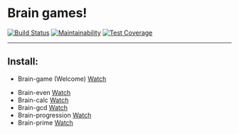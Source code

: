 # Brain games!
[![Build Status](https://travis-ci.org/kholifo/project-lvl1-s446.svg?branch=master)](https://travis-ci.org/kholifo/project-lvl1-s446)
[![Maintainability](https://api.codeclimate.com/v1/badges/f6b2004a01365ab0ee9a/maintainability)](https://codeclimate.com/github/kholifo/project-lvl1-s446/maintainability)
[![Test Coverage](https://api.codeclimate.com/v1/badges/f6b2004a01365ab0ee9a/test_coverage)](https://codeclimate.com/github/kholifo/project-lvl1-s446/test_coverage)
***

## Install:
* Brain-game (Welcome)
[Watch](https://asciinema.org/a/aoyZoSMSI4b23rADJPhYYuj4N)
- Brain-even
[Watch](https://asciinema.org/a/i6bREItENEbdE613vNe2SCPXt)
- Brain-calc
[Watch](https://asciinema.org/a/YavkxlEKA1NVCV9BmhD8zfwiT)
- Brain-gcd
[Watch](https://asciinema.org/a/aRu6rb6LsjXrxg1TkO5lCVUer)
- Brain-progression
[Watch](https://asciinema.org/a/3hiqj0j0nBS7ayBFO5niWd4ZB)
- Brain-prime
[Watch](https://asciinema.org/a/XWJZLgNaK8bdBuau8TKtavBC6)
